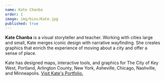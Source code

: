 ```yaml
---
name: Kate Chanba
order: 1
image: img/bios/Kate.jpg
published: true
---
```


**Kate Chanba** is a visual storyteller and teacher. Working with cities large and small, Kate merges iconic design with narrative wayfinding. She creates graphics that enrich the experience of moving about a city and offer a sense of place.

Kate has designed maps, interactive tools, and graphics for The City of Key West, Portland, Arlington County, New York, Asheville, Chicago, Nashville, and Minneapolis. [Visit Kate's Portfolio.](https://kchanba.com/)